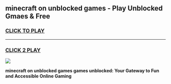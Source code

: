 
## minecraft on unblocked games - Play Unblocked Gmaes & Free
<h3>
<a href="https://news.freeplayer.one?title=minecraft_on_unblocked_games&ref=16F">CLICK TO PLAY</a></h3>
<hr>

<h3>
<a href="https://news.freeplayer.one?title=minecraft_on_unblocked_games&ref=16F">CLICK 2 PLAY</a>
  
</h3>

<a href="https://news.freeplayer.one?title=minecraft_on_unblocked_games&ref=16F/"><img src="https://clearcache.store/games.png"></a>


**minecraft on unblocked games games unblocked: Your Gateway to Fun and Accessible Online Gaming**

